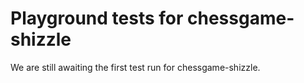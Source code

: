 # Playground tests for chessgame-shizzle
We are still awaiting the first test run for chessgame-shizzle.
